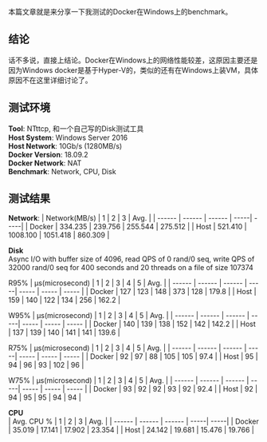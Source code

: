 本篇文章就是来分享一下我测试的Docker在Windows上的benchmark。
## 结论
话不多说，直接上结论。Docker在Windows上的网络性能较差，这原因主要还是因为Windows docker是基于Hyper-V的，类似的还有在Windows上装VM，具体原因不在这里详细讨论了。

## 测试环境
**Tool**: NTttcp, 和一个自己写的Disk测试工具 </br>
**Host System**: Windows Server 2016 </br>
**Host Network**: 10Gb/s  (1280MB/s) </br>
**Docker Version**: 18.09.2 </br>
**Docker Network**: NAT </br>
**Benchmark**: Network, CPU, Disk  </br>

## 测试结果
**Network**:
| Network(MB/s) | 1 | 2 | 3 | Avg. |
| ------ | ------ | ------ | -----| -----|
| Docker | 334.235 | 239.756 | 255.544 | 275.512 |
| Host | 521.410 | 1008.100 | 1051.418 | 860.309 |

**Disk** </br>
Async I/O with buffer size of 4096, read QPS of 0 rand/0 seq, write QPS of 32000 rand/0 seq for 400 seconds and 20 threads on a file of size 107374

R95%
| μs(microsecond) | 1 | 2 | 3 | 4 | 5 | Avg. |
| ------ | ------ | ------ | -----| ----- | ----- | ----- |
| Docker | 127 | 123 | 148 | 373 | 128 | 179.8 |
| Host | 159 | 140 | 122 | 134 | 256 | 162.2 |

W95%
| μs(microsecond) | 1 | 2 | 3 | 4 | 5 | Avg. |
| ------ | ------ | ------ | -----| ----- | ----- | ----- |
| Docker | 140 | 139 | 138 | 152 | 142 | 142.2 |
| Host | 137 | 139 | 140 | 141 | 141 | 139.6 |


R75%
| μs(microsecond) | 1 | 2 | 3 | 4 | 5 | Avg. |
| ------ | ------ | ------ | -----| ----- | ----- | ----- |
| Docker | 92 | 97 | 88 | 105 | 105 | 97.4 |
| Host | 95 | 94 | 96 | 93 | 102 | 96 |

W75%
| μs(microsecond) | 1 | 2 | 3 | 4 | 5 | Avg. |
| ------ | ------ | ------ | -----| ----- | ----- | ----- |
| Docker | 93 | 92 | 92 | 93 | 92 | 92.4 |
| Host | 92 | 94 | 95 | 95 | 94 | 94 |

**CPU** </br>
| Avg. CPU % | 1 | 2 | 3 | Avg. |
| ------ | ------ | ------ | -----| -----|
| Docker | 35.019 | 17.141 | 17.902 | 23.354 |
| Host | 24.142 | 19.681 | 15.476 | 19.766 |
